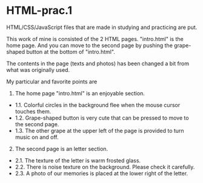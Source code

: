 # HTML-prac.1
HTML/CSS/JavaScript files that are made in studying and practicing are put.

This work of mine is consisted of the 2 HTML pages.
"intro.html" is the home page.  And you can move to the second page by pushing the grape-shaped button at the bottom of "intro.html".

The contents in the page (texts and photos) has been changed a bit from what was originally used.

My particular and favorite points are
1. The home page "intro.html" is an enjoyable section.
 - 1.1. Colorful circles in the background flee when the mouse cursor touches them.
 - 1.2. Grape-shaped button is very cute that can be pressed to move to the second page.
 - 1.3. The other grape at the upper left of the page is provided to turn music on and off.

2. The second page is an letter section.
 - 2.1. The texture of the letter is warm frosted glass.
 - 2.2. There is noise texture on the background. Please check it carefully.
 - 2.3. A photo of our memories is placed at the lower right of the letter.
